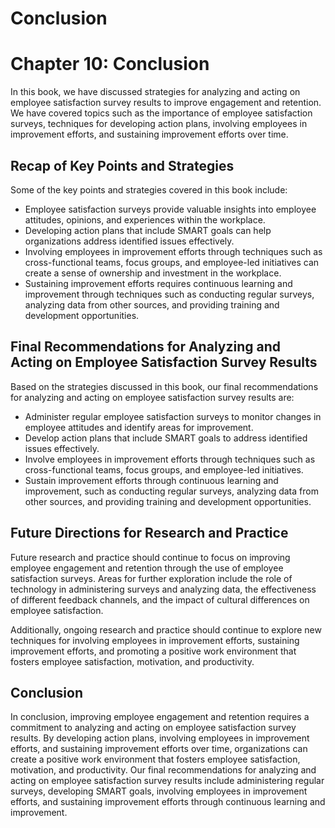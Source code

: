 # Conclusion

Chapter 10: Conclusion
======================

In this book, we have discussed strategies for analyzing and acting on employee satisfaction survey results to improve engagement and retention. We have covered topics such as the importance of employee satisfaction surveys, techniques for developing action plans, involving employees in improvement efforts, and sustaining improvement efforts over time.

Recap of Key Points and Strategies
----------------------------------

Some of the key points and strategies covered in this book include:

* Employee satisfaction surveys provide valuable insights into employee attitudes, opinions, and experiences within the workplace.
* Developing action plans that include SMART goals can help organizations address identified issues effectively.
* Involving employees in improvement efforts through techniques such as cross-functional teams, focus groups, and employee-led initiatives can create a sense of ownership and investment in the workplace.
* Sustaining improvement efforts requires continuous learning and improvement through techniques such as conducting regular surveys, analyzing data from other sources, and providing training and development opportunities.

Final Recommendations for Analyzing and Acting on Employee Satisfaction Survey Results
--------------------------------------------------------------------------------------

Based on the strategies discussed in this book, our final recommendations for analyzing and acting on employee satisfaction survey results are:

* Administer regular employee satisfaction surveys to monitor changes in employee attitudes and identify areas for improvement.
* Develop action plans that include SMART goals to address identified issues effectively.
* Involve employees in improvement efforts through techniques such as cross-functional teams, focus groups, and employee-led initiatives.
* Sustain improvement efforts through continuous learning and improvement, such as conducting regular surveys, analyzing data from other sources, and providing training and development opportunities.

Future Directions for Research and Practice
-------------------------------------------

Future research and practice should continue to focus on improving employee engagement and retention through the use of employee satisfaction surveys. Areas for further exploration include the role of technology in administering surveys and analyzing data, the effectiveness of different feedback channels, and the impact of cultural differences on employee satisfaction.

Additionally, ongoing research and practice should continue to explore new techniques for involving employees in improvement efforts, sustaining improvement efforts, and promoting a positive work environment that fosters employee satisfaction, motivation, and productivity.

Conclusion
----------

In conclusion, improving employee engagement and retention requires a commitment to analyzing and acting on employee satisfaction survey results. By developing action plans, involving employees in improvement efforts, and sustaining improvement efforts over time, organizations can create a positive work environment that fosters employee satisfaction, motivation, and productivity. Our final recommendations for analyzing and acting on employee satisfaction survey results include administering regular surveys, developing SMART goals, involving employees in improvement efforts, and sustaining improvement efforts through continuous learning and improvement.

